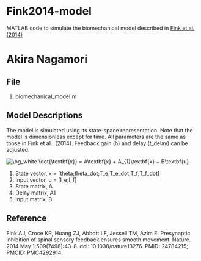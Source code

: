 # Fink2014-model
MATLAB code to simulate the biomechanical model described in [Fink et al. (2014)](https://www.nature.com/articles/nature13276)
#
# Akira Nagamori
## File
1. biomechanical_model.m
## Model Descriptions
The model is simulated using its state-space representation. Note that the model is dimensionless except for time. All parameters are the same as those in Fink et al., (2014). Feedback gain (h) and delay (t_delay) can be adjusted.  

<img src="https://latex.codecogs.com/svg.image?\bg_white&space;\dot{\textbf{x}}&space;=&space;A\textbf{x}&space;&plus;&space;A_{1}\textbf{x}&space;&plus;&space;B\textbf{u}" title="\bg_white \dot{\textbf{x}} = A\textbf{x} + A_{1}\textbf{x} + B\textbf{u}" />

1. State vector, x = [theta;theta_dot;T_e;T_e_dot;T_f;T_f_dot]
2. Input vector, u = [I_e;I_f]
3. State matrix, A
4. Delay matrix, A1
5. Input matrix, B
 
## Reference
Fink AJ, Croce KR, Huang ZJ, Abbott LF, Jessell TM, Azim E. Presynaptic inhibition of spinal sensory feedback ensures smooth movement. Nature. 2014 May 1;509(7498):43-8. doi: 10.1038/nature13276. PMID: 24784215; PMCID: PMC4292914.
